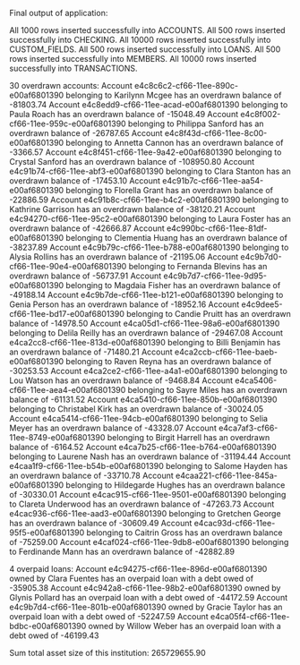 Final output of application: 

All 1000 rows inserted successfully into ACCOUNTS.
All 500 rows inserted successfully into CHECKING.
All 10000 rows inserted successfully into CUSTOM_FIELDS.
All 500 rows inserted successfully into LOANS.
All 500 rows inserted successfully into MEMBERS.
All 10000 rows inserted successfully into TRANSACTIONS.

30 overdrawn accounts:
Account e4c8c6c2-cf66-11ee-890c-e00af6801390 belonging to Karilynn Mcgee has an overdrawn balance of -81803.74
Account e4c8edd9-cf66-11ee-acad-e00af6801390 belonging to Paula Roach has an overdrawn balance of -15048.49
Account e4c8f002-cf66-11ee-959c-e00af6801390 belonging to Philippa Sanford has an overdrawn balance of -26787.65
Account e4c8f43d-cf66-11ee-8c00-e00af6801390 belonging to Annetta Cannon has an overdrawn balance of -3366.57
Account e4c8f451-cf66-11ee-9a42-e00af6801390 belonging to Crystal Sanford has an overdrawn balance of -108950.80
Account e4c91b74-cf66-11ee-abf3-e00af6801390 belonging to Clara Stanton has an overdrawn balance of -17453.10
Account e4c91b7c-cf66-11ee-aa54-e00af6801390 belonging to Florella Grant has an overdrawn balance of -22886.59
Account e4c91b8c-cf66-11ee-b4c2-e00af6801390 belonging to Kathrine Garrison has an overdrawn balance of -38120.21
Account e4c94270-cf66-11ee-95c2-e00af6801390 belonging to Laura Foster has an overdrawn balance of -42666.87
Account e4c990bc-cf66-11ee-81df-e00af6801390 belonging to Clementia Huang has an overdrawn balance of -38237.89
Account e4c9b79c-cf66-11ee-b788-e00af6801390 belonging to Alysia Rollins has an overdrawn balance of -21195.06
Account e4c9b7d0-cf66-11ee-90e4-e00af6801390 belonging to Fernanda Blevins has an overdrawn balance of -56737.91
Account e4c9b7d7-cf66-11ee-9d95-e00af6801390 belonging to Magdaia Fisher has an overdrawn balance of -49188.14
Account e4c9b7de-cf66-11ee-b121-e00af6801390 belonging to Genia Person has an overdrawn balance of -18952.16
Account e4c9dee5-cf66-11ee-bd17-e00af6801390 belonging to Candie Pruitt has an overdrawn balance of -14978.50
Account e4ca05d1-cf66-11ee-98a6-e00af6801390 belonging to Delila Reilly has an overdrawn balance of -29467.08
Account e4ca2cc8-cf66-11ee-813d-e00af6801390 belonging to Billi Benjamin has an overdrawn balance of -71480.21
Account e4ca2ccb-cf66-11ee-baeb-e00af6801390 belonging to Raven Reyna has an overdrawn balance of -30253.53
Account e4ca2ce2-cf66-11ee-a4a1-e00af6801390 belonging to Lou Watson has an overdrawn balance of -9468.84
Account e4ca5406-cf66-11ee-aea4-e00af6801390 belonging to Sayre Miles has an overdrawn balance of -61131.52
Account e4ca5410-cf66-11ee-850b-e00af6801390 belonging to Christabel Kirk has an overdrawn balance of -30024.05
Account e4ca5414-cf66-11ee-94cb-e00af6801390 belonging to Selia Meyer has an overdrawn balance of -43328.07
Account e4ca7af3-cf66-11ee-8749-e00af6801390 belonging to Birgit Harrell has an overdrawn balance of -6164.52
Account e4ca7b25-cf66-11ee-b764-e00af6801390 belonging to Laurene Nash has an overdrawn balance of -31194.44
Account e4caa1f9-cf66-11ee-b54b-e00af6801390 belonging to Salome Hayden has an overdrawn balance of -33710.78
Account e4caa221-cf66-11ee-845a-e00af6801390 belonging to Hildegarde Hughes has an overdrawn balance of -30330.01
Account e4cac915-cf66-11ee-9501-e00af6801390 belonging to Clareta Underwood has an overdrawn balance of -47263.73
Account e4cac936-cf66-11ee-aad3-e00af6801390 belonging to Gretchen George has an overdrawn balance of -30609.49
Account e4cac93d-cf66-11ee-95f5-e00af6801390 belonging to Caitrin Gross has an overdrawn balance of -75259.00
Account e4caf024-cf66-11ee-9db8-e00af6801390 belonging to Ferdinande Mann has an overdrawn balance of -42882.89

4 overpaid loans:
Account e4c94275-cf66-11ee-896d-e00af6801390 owned by Clara Fuentes has an overpaid loan with a debt owed of -35905.38
Account e4c942a8-cf66-11ee-98b2-e00af6801390 owned by Glynis Pollard has an overpaid loan with a debt owed of -44172.59
Account e4c9b7d4-cf66-11ee-801b-e00af6801390 owned by Gracie Taylor has an overpaid loan with a debt owed of -52247.59
Account e4ca05f4-cf66-11ee-bdbc-e00af6801390 owned by Willow Weber has an overpaid loan with a debt owed of -46199.43

Sum total asset size of this institution: 265729655.90
